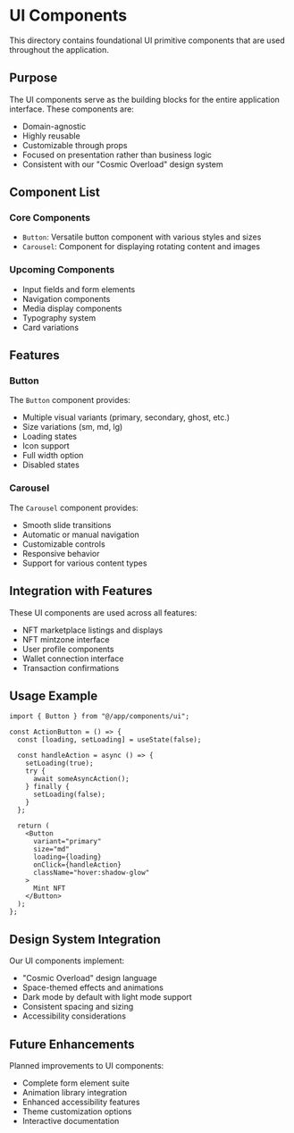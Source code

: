 # UI Components

This directory contains foundational UI primitive components that are used throughout the application.

## Purpose

The UI components serve as the building blocks for the entire application interface. These components are:

- Domain-agnostic
- Highly reusable
- Customizable through props
- Focused on presentation rather than business logic
- Consistent with our "Cosmic Overload" design system

## Component List

### Core Components

- `Button`: Versatile button component with various styles and sizes
- `Carousel`: Component for displaying rotating content and images

### Upcoming Components

- Input fields and form elements
- Navigation components
- Media display components
- Typography system
- Card variations

## Features

### Button

The `Button` component provides:
- Multiple visual variants (primary, secondary, ghost, etc.)
- Size variations (sm, md, lg)
- Loading states
- Icon support
- Full width option
- Disabled states

### Carousel

The `Carousel` component provides:
- Smooth slide transitions
- Automatic or manual navigation
- Customizable controls
- Responsive behavior
- Support for various content types

## Integration with Features

These UI components are used across all features:

- NFT marketplace listings and displays
- NFT mintzone interface
- User profile components
- Wallet connection interface
- Transaction confirmations

## Usage Example

```tsx
import { Button } from "@/app/components/ui";

const ActionButton = () => {
  const [loading, setLoading] = useState(false);
  
  const handleAction = async () => {
    setLoading(true);
    try {
      await someAsyncAction();
    } finally {
      setLoading(false);
    }
  };
  
  return (
    <Button 
      variant="primary" 
      size="md" 
      loading={loading}
      onClick={handleAction}
      className="hover:shadow-glow"
    >
      Mint NFT
    </Button>
  );
};
```

## Design System Integration

Our UI components implement:
- "Cosmic Overload" design language
- Space-themed effects and animations
- Dark mode by default with light mode support
- Consistent spacing and sizing
- Accessibility considerations

## Future Enhancements

Planned improvements to UI components:

- Complete form element suite
- Animation library integration
- Enhanced accessibility features
- Theme customization options
- Interactive documentation 
